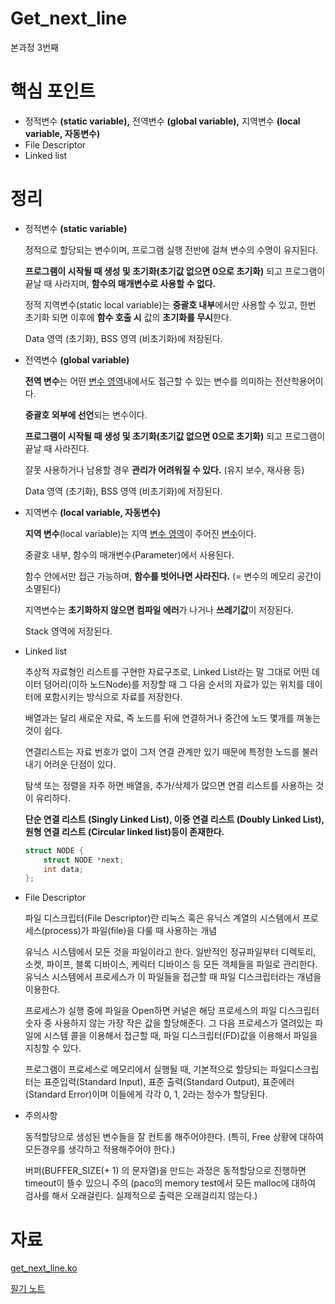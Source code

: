 # Get_next_line

본과정 3번째

# 핵심 포인트

- 정적변수 **(static variable),** 전역변수 **(global variable),** 지역변수 **(local variable, 자동변수)**
- File Descriptor
- Linked list

# 정리

- 정적변수 **(static variable)**
    
    정적으로 할당되는 변수이며, 프로그램 실행 전반에 걸쳐 변수의 수명이 유지된다.
    
    **프로그램이 시작될 때 생성 및 초기화(초기값 없으면 0으로 초기화)** 되고 프로그램이 끝날 때 사라지며, **함수의 매개변수로 사용할 수 없다.**
    
    정적 지역변수(static local variable)는 **중괄호 내부**에서만 사용할 수 있고, 한번 초기화 되면 이후에 **함수 호출 시** 값의 **초기화를 무시**한다.
    
    Data 영역 (초기화), BSS 영역 (비초기화)에 저장된다.
    
- 전역변수 **(global variable)**
    
    **전역 변수**는 어떤 [변수 영역](https://ko.wikipedia.org/wiki/%EB%B3%80%EC%88%98_%EC%98%81%EC%97%AD)내에서도 접근할 수 있는 변수를 의미하는 전산학용어이다.
    
    **중괄호 외부에 선언**되는 변수이다.
    
    **프로그램이 시작될 때 생성 및 초기화(초기값 없으면 0으로 초기화)** 되고 프로그램이 끝날 때 사라진다.
    
    잘못 사용하거나 남용할 경우 **관리가 어려워질 수 있다.** (유지 보수, 재사용 등)
    
    Data 영역 (초기화), BSS 영역 (비초기화)에 저장된다.
    
- 지역변수 **(local variable, 자동변수)**
    
    **지역 변수**(local variable)는 지역 [변수 영역](https://ko.wikipedia.org/wiki/%EB%B3%80%EC%88%98_%EC%98%81%EC%97%AD)이 주어진 [변수](https://ko.wikipedia.org/wiki/%EB%B3%80%EC%88%98_(%EC%BB%B4%ED%93%A8%ED%84%B0_%EA%B3%BC%ED%95%99))이다.
    
    중괄호 내부, 함수의 매개변수(Parameter)에서 사용된다.
    
    함수 안에서만 접근 가능하며, **함수를 벗어나면 사라진다.** (= 변수의 메모리 공간이 소멸된다)
    
    지역변수는 **초기화하지 않으면 컴파일 에러**가 나거나 **쓰레기값**이 저장된다.
    
    Stack 영역에 저장된다.
    
- Linked list
    
    추상적 자료형인 리스트를 구현한 자료구조로, Linked List라는 말 그대로 어떤 데이터 덩어리(이하 노드Node)를 저장할 때 그 다음 순서의 자료가 있는 위치를 데이터에 포함시키는 방식으로 자료를 저장한다.
    
    배열과는 달리 새로운 자료, 즉 노드를 뒤에 연결하거나 중간에 노드 몇개를 껴놓는 것이 쉽다.
    
    연결리스트는 자료 번호가 없이 그저 연결 관계만 있기 때문에 특정한 노드를 불러내기 어려운 단점이 있다.
    
    탐색 또는 정렬을 자주 하면 배열을, 추가/삭제가 많으면 연결 리스트를 사용하는 것이 유리하다.
    
    **단순 연결 리스트 (Singly Linked List), 이중 연결 리스트 (Doubly Linked List), 원형 연결 리스트 (Circular linked list)등이 존재한다.**
    
    ```c
    struct NODE {
    	struct NODE *next;
    	int data;
    };
    ```
    
- File Descriptor
    
    파일 디스크립터(File Descriptor)란 리눅스 혹은 유닉스 계열의 시스템에서 프로세스(process)가 파일(file)을 다룰 때 사용하는 개념
    
    유닉스 시스템에서 모든 것을 파일이라고 한다. 일반적인 정규파일부터 디렉토리, 소켓, 파이프, 블록 디바이스, 케릭터 디바이스 등 모든 객체들을 파일로 관리한다. 유닉스 시스템에서 프로세스가 이 파일들을 접근할 때 파일 디스크립터라는 개념을 이용한다.
    
    프로세스가 실행 중에 파일을 Open하면 커널은 해당 프로세스의 파일 디스크립터 숫자 중 사용하지 않는 가장 작은 값을 할당해준다. 그 다음 프로세스가 열려있는 파일에 시스템 콜을 이용해서 접근할 때, 파일 디스크립터(FD)값을 이용해서 파일을 지칭할 수 있다.
    
    프로그램이 프로세스로 메모리에서 실행될 때, 기본적으로 할당되는 파일디스크립터는 표준입력(Standard Input), 표준 출력(Standard Output), 표준에러(Standard Error)이며 이들에게 각각 0, 1, 2라는 정수가 할당된다.
    
- 주의사항
    
    동적할당으로 생성된 변수들을 잘 컨트롤 해주어야한다. (특히, Free 상황에 대하여 모든경우를 생각하고 적용해주어야 한다.)
    
    버퍼(BUFFER_SIZE(+ 1) 의 문자열)을 만드는 과정은 동적할당으로 진행하면 timeout이 뜰수 있으니 주의 (paco의 memory test에서 모든 malloc에 대하여 검사를 해서 오래걸린다. 실제적으로 출력은 오래걸리지 않는다.)
    
# 자료

[get_next_line.ko](https://brassy-plate-60f.notion.site/get_next_line-ko-f99a0da42ca24ff2b272ffdc90f0b7b2)

[필기 노트](https://brassy-plate-60f.notion.site/58cb2681f71e46019dadacbd04924ffb)
